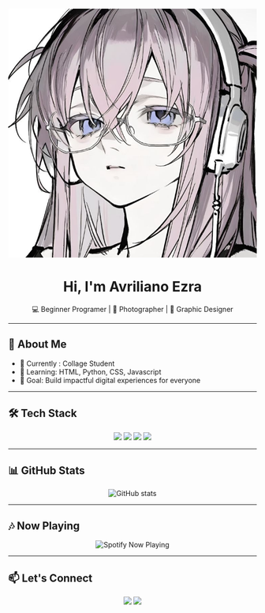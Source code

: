 <!--
**Akane-UX/Akane-UX** is a ✨ _special_ ✨ repository because its `README.md` (this file) appears on your GitHub profile.

Here are some ideas to get you started:

<!-- Banner / Header -->
<p align="center">
  <img src="https://raw.githubusercontent.com/Akane-UX/Akane-UX/main/banner.jpeg" alt="Banner" />
</p>

<h1 align="center">Hi, I'm Avriliano Ezra</h1>
<p align="center">
  💻 Beginner Programer | 📸 Photographer | 🎨 Graphic Designer  
</p>

---

## 🔗 About Me
- 🔭 Currently : Collage Student  
- 🌱 Learning: HTML, Python, CSS, Javascript  
- 🎯 Goal: Build impactful digital experiences for everyone 

---

## 🛠️ Tech Stack
<p align="center">
  <img src="https://img.shields.io/badge/Code-HTML5-orange?logo=html5" />
  <img src="https://img.shields.io/badge/Style-CSS3-blue?logo=css3" />
  <img src="https://img.shields.io/badge/Tools-Photoshop-001e36?logo=adobephotoshop" />
  <img src="https://img.shields.io/badge/Tools-Lightroom-31A8FF?logo=adobelightroom" />
</p>

---

## 📊 GitHub Stats
<p align="center">
  <img src="https://github-readme-stats.vercel.app/api?username=Akane-UX&show_icons=true&theme=tokyonight" alt="GitHub stats" />
</p>

---

## 🎶 Now Playing
<p align="center">
  <img src="https://novatorem.vercel.app/api/spotify" alt="Spotify Now Playing" />
</p>

---

## 📫 Let's Connect
<p align="center">
  <a href="https://instagram.com/ezrafirelza"><img src="https://img.shields.io/badge/Instagram-E4405F?logo=instagram&logoColor=white" /></a>
  <a href="mailto:frelezra@gmail.com"><img src="https://img.shields.io/badge/Email-D14836?logo=gmail&logoColor=white" /></a>
</p>

